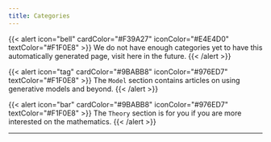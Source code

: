 ```yaml
---
title: Categories
---
```


{{< alert icon="bell" cardColor="#F39A27" iconColor="#E4E4D0" textColor="#F1F0E8" >}}
We do not have enough categories yet to have this automatically generated page, visit here in the future.
{{< /alert >}}

{{< alert icon="tag" cardColor="#9BABB8" iconColor="#976ED7" textColor="#F1F0E8" >}}
The `Model` section contains articles on using generative models and beyond.
{{< /alert >}}

{{< alert icon="bar" cardColor="#9BABB8" iconColor="#976ED7" textColor="#F1F0E8" >}}
The `Theory` section is for you if you are more interested on the mathematics.
{{< /alert >}}

---
